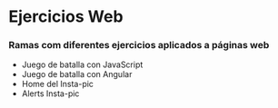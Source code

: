 # Ejercicios Web
### Ramas com diferentes ejercicios aplicados a páginas web
- Juego de batalla con JavaScript
- Juego de batalla con Angular
- Home del Insta-pic
- Alerts Insta-pic
